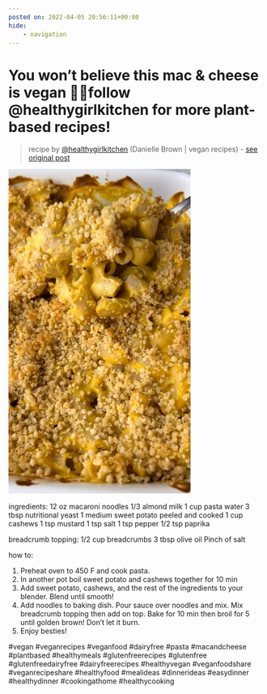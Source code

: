 ```yaml
---
posted on: 2022-04-05 20:56:11+00:00
hide:
    - navigation
---
```


# You won’t believe this mac & cheese is vegan 🧀✨follow @healthygirlkitchen for more plant-based recipes!  

> recipe by [@healthygirlkitchen](https://www.instagram.com/healthygirlkitchen/) 
(Danielle Brown | vegan recipes) - [see original post](https://instagram.com/p/Cb-8k1fpz2D)

![](../img/healthygirlkitchen_05-04-2022_2004.png)


ingredients:
12 oz macaroni noodles 
1/3 almond milk
1 cup pasta water
3 tbsp nutritional yeast
1 medium sweet potato peeled and cooked
1 cup cashews 
1 tsp mustard
1 tsp salt
1 tsp pepper 
1/2 tsp paprika

breadcrumb topping:
1/2 cup breadcrumbs
3 tbsp olive oil 
Pinch of salt 

how to: 
1. Preheat oven to 450 F and cook pasta. 
2. In another pot boil sweet potato and cashews together for 10 min
3. Add sweet potato, cashews, and the rest of the ingredients to your blender. Blend until smooth! 
4. Add noodles to baking dish. Pour sauce over noodles and mix. Mix breadcrumb topping then add on top. Bake for 10 min then broil for 5 until golden brown! Don’t let it burn. 
5. Enjoy besties! 

\#vegan \#veganrecipes \#veganfood \#dairyfree \#pasta \#macandcheese \#plantbased \#healthymeals \#glutenfreerecipes \#glutenfree \#glutenfreedairyfree \#dairyfreerecipes \#healthyvegan \#veganfoodshare \#veganrecipeshare \#healthyfood \#mealideas \#dinnerideas \#easydinner \#healthydinner \#cookingathome \#healthycooking 